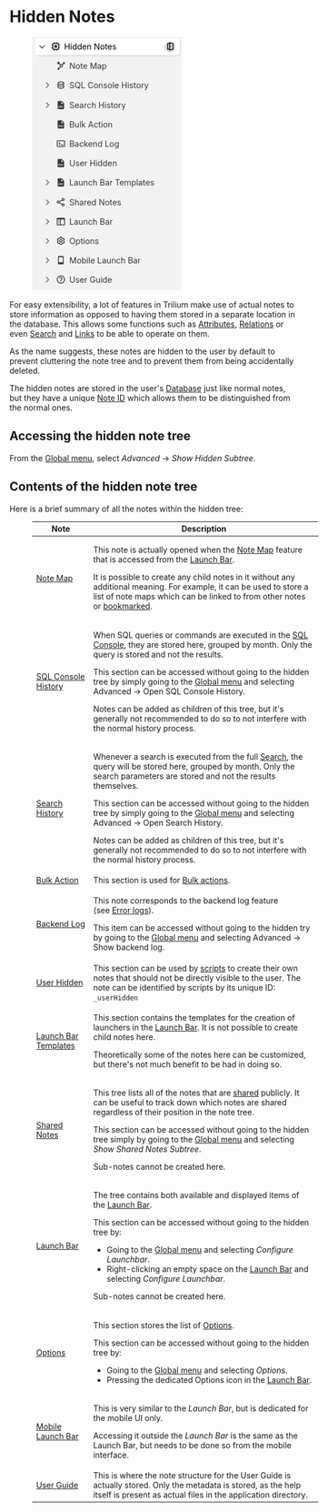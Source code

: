 # Hidden Notes
<figure class="image image-style-align-right"><img style="aspect-ratio:263/445;" src="Hidden Notes_image.png" width="263" height="445"></figure>

For easy extensibility, a lot of features in Trilium make use of actual notes to store information as opposed to having them stored in a separate location in the database. This allows some functions such as <a class="reference-link" href="Attributes.md">Attributes</a>, <a class="reference-link" href="Attributes/Relations.md">Relations</a> or even <a class="reference-link" href="../Basic%20Concepts%20and%20Features/Navigation/Search.md">Search</a> and <a class="reference-link" href="../Note%20Types/Text/Links.md">Links</a> to be able to operate on them.

As the name suggests, these notes are hidden to the user by default to prevent cluttering the note tree and to prevent them from being accidentally deleted.

The hidden notes are stored in the user's <a class="reference-link" href="Database.md">Database</a> just like normal notes, but they have a unique <a class="reference-link" href="Note%20ID.md">Note ID</a> which allows them to be distinguished from the normal ones.

## Accessing the hidden note tree

From the <a class="reference-link" href="../Basic%20Concepts%20and%20Features/UI%20Elements/Global%20menu.md">Global menu</a>, select _Advanced_ → _Show Hidden Subtree_.

## Contents of the hidden note tree

Here is a brief summary of all the notes within the hidden tree:

<figure class="table" style="width:100%;"><table class="ck-table-resized"><colgroup><col style="width:19.93%;"><col style="width:80.07%;"></colgroup><thead><tr><th>Note</th><th>Description</th></tr></thead><tbody><tr><td><a class="reference-link" href="#root/_hidden/_globalNoteMap">Note Map</a></td><td><p>This note is actually opened when the&nbsp;<a class="reference-link" href="../Note%20Types/Note%20Map.md">Note Map</a>&nbsp;feature that is accessed from the&nbsp;<a class="reference-link" href="../Basic%20Concepts%20and%20Features/UI%20Elements/Launch%20Bar.md">Launch Bar</a>.</p><p>It is possible to create any child notes in it without any additional meaning. For example, it can be used to store a list of note maps which can be linked to from other notes or <a href="../Basic%20Concepts%20and%20Features/Navigation/Bookmarks.md">bookmarked</a>.</p></td></tr><tr><td><a class="reference-link" href="#root/_hidden/_sqlConsole">SQL Console History</a></td><td><p>When SQL queries or commands are executed in the&nbsp;<a class="reference-link" href="Database/Manually%20altering%20the%20database/SQL%20Console.md">SQL Console</a>, they are stored here, grouped by month. Only the query is stored and not the results.</p><p>This section can be accessed without going to the hidden tree by simply going to the&nbsp;<a class="reference-link" href="../Basic%20Concepts%20and%20Features/UI%20Elements/Global%20menu.md">Global menu</a>&nbsp;and selecting Advanced → Open SQL Console History.</p><p>Notes can be added as children of this tree, but it's generally not recommended to do so to not interfere with the normal history process.</p></td></tr><tr><td><a class="reference-link" href="#root/_hidden/_search">Search History</a></td><td><p>Whenever a search is executed from the full&nbsp;<a class="reference-link" href="../Basic%20Concepts%20and%20Features/Navigation/Search.md">Search</a>, the query will be stored here, grouped by month. Only the search parameters are stored and not the results themselves.</p><p>This section can be accessed without going to the hidden tree by simply going to the&nbsp;<a class="reference-link" href="../Basic%20Concepts%20and%20Features/UI%20Elements/Global%20menu.md">Global menu</a>&nbsp;and selecting Advanced → Open Search History.</p><p>Notes can be added as children of this tree, but it's generally not recommended to do so to not interfere with the normal history process.</p></td></tr><tr><td><a class="reference-link" href="#root/_hidden/_bulkAction">Bulk Action</a></td><td>This section is used for&nbsp;<a class="reference-link" href="Bulk%20actions.md">Bulk actions</a>.</td></tr><tr><td><a class="reference-link" href="#root/_hidden/_backendLog">Backend Log</a></td><td><p>This note corresponds to the backend log feature (see&nbsp;<a class="reference-link" href="../Troubleshooting/Error%20logs.md">Error logs</a>).</p><p>This item can be accessed without going to the hidden try by going to the&nbsp;<a class="reference-link" href="../Basic%20Concepts%20and%20Features/UI%20Elements/Global%20menu.md">Global menu</a>&nbsp;and selecting Advanced → Show backend log.</p></td></tr><tr><td><a class="reference-link" href="#root/_hidden/_userHidden">User Hidden</a></td><td>This section can be used by <a href="../Scripting.md">scripts</a> to create their own notes that should not be directly visible to the user. The note can be identified by scripts by its unique ID: <code>_userHidden</code></td></tr><tr><td><a class="reference-link" href="#root/_hidden/_lbTplRoot">Launch Bar Templates</a></td><td><p>This section contains the templates for the creation of launchers in the&nbsp;<a class="reference-link" href="../Basic%20Concepts%20and%20Features/UI%20Elements/Launch%20Bar.md">Launch Bar</a>. It is not possible to create child notes here.</p><p>Theoretically some of the notes here can be customized, but there's not much benefit to be had in doing so.</p></td></tr><tr><td><a class="reference-link" href="#root/_hidden/_share">Shared Notes</a></td><td><p>This tree lists all of the notes that are <a href="Sharing.md">shared</a> publicly. It can be useful to track down which notes are shared regardless of their position in the note tree.</p><p>This section can be accessed without going to the hidden tree simply by going to the&nbsp;<a class="reference-link" href="../Basic%20Concepts%20and%20Features/UI%20Elements/Global%20menu.md">Global menu</a>&nbsp;and selecting <em>Show Shared Notes Subtree</em>.</p><p>Sub-notes cannot be created here.</p></td></tr><tr><td><a class="reference-link" href="#root/_hidden/_lbRoot">Launch Bar</a></td><td><p>The tree contains both available and displayed items of the&nbsp;<a class="reference-link" href="../Basic%20Concepts%20and%20Features/UI%20Elements/Launch%20Bar.md">Launch Bar</a>.</p><p>This section can be accessed without going to the hidden tree by:</p><ul><li>Going to the&nbsp;<a class="reference-link" href="../Basic%20Concepts%20and%20Features/UI%20Elements/Global%20menu.md">Global menu</a>&nbsp;and selecting <em>Configure Launchbar</em>.</li><li>Right-clicking an empty space on the&nbsp;<a class="reference-link" href="../Basic%20Concepts%20and%20Features/UI%20Elements/Launch%20Bar.md">Launch Bar</a>&nbsp;and selecting <em>Configure Launchbar</em>.</li></ul><p>Sub-notes cannot be created here.</p></td></tr><tr><td><a class="reference-link" href="#root/_hidden/_options">Options</a></td><td><p>This section stores the list of&nbsp;<a class="reference-link" href="../Basic%20Concepts%20and%20Features/UI%20Elements/Options.md">Options</a>.</p><p>This section can be accessed without going to the hidden tree by:</p><ul><li>Going to the&nbsp;<a class="reference-link" href="../Basic%20Concepts%20and%20Features/UI%20Elements/Global%20menu.md">Global menu</a>&nbsp;and selecting <em>Options</em>.</li><li>Pressing the dedicated Options icon in the&nbsp;<a class="reference-link" href="../Basic%20Concepts%20and%20Features/UI%20Elements/Launch%20Bar.md">Launch Bar</a>.</li></ul></td></tr><tr><td><a class="reference-link" href="#root/_hidden/_lbMobileRoot">Mobile Launch Bar</a></td><td><p>This is very similar to the <em>Launch Bar</em>, but is dedicated for the mobile UI only.</p><p>Accessing it outside the <em>Launch Bar</em> is the same as the Launch Bar, but needs to be done so from the mobile interface.</p></td></tr><tr><td><a class="reference-link" href="#root/_hidden/_help">User Guide</a></td><td>This is where the note structure for the User Guide is actually stored. Only the metadata is stored, as the help itself is present as actual files in the application directory.</td></tr></tbody></table></figure>